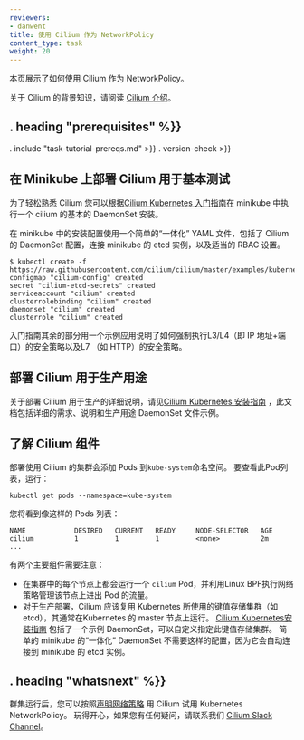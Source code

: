 ```yaml
---
reviewers:
- danwent
title: 使用 Cilium 作为 NetworkPolicy
content_type: task
weight: 20
---
```


<!-- overview -->
<!-- This page shows how to use Cilium for NetworkPolicy.

For background on Cilium, read the [Introduction to Cilium](https://cilium.readthedocs.io/en/latest/intro). -->

本页展示了如何使用 Cilium 作为 NetworkPolicy。

关于 Cilium 的背景知识，请阅读 [Cilium 介绍](https://cilium.readthedocs.io/en/latest/intro)。



## . heading "prerequisites" %}}


. include "task-tutorial-prereqs.md" >}} . version-check >}}



<!-- steps -->
<!--
## Deploying Cilium on Minikube for Basic Testing

To get familiar with Cilium easily you can follow the
[Cilium Kubernetes Getting Started Guide](https://docs.cilium.io/en/latest/gettingstarted/minikube/)
to perform a basic DaemonSet installation of Cilium in minikube.

Installation in a minikube setup uses a simple ''all-in-one'' YAML
file that includes DaemonSet configurations for Cilium, to connect
to the minikube's etcd instance as well as appropriate RBAC settings:
 -->

## 在 Minikube 上部署 Cilium 用于基本测试

为了轻松熟悉 Cilium 您可以根据[Cilium Kubernetes 入门指南](https://docs.cilium.io/en/latest/gettingstarted/minikube/)在 minikube 中执行一个 cilium 的基本的 DaemonSet 安装。

在 minikube 中的安装配置使用一个简单的“一体化” YAML 文件，包括了 Cilium 的 DaemonSet 配置，连接 minikube 的 etcd 实例，以及适当的 RBAC 设置。

```shell
$ kubectl create -f https://raw.githubusercontent.com/cilium/cilium/master/examples/kubernetes/cilium.yaml
configmap "cilium-config" created
secret "cilium-etcd-secrets" created
serviceaccount "cilium" created
clusterrolebinding "cilium" created
daemonset "cilium" created
clusterrole "cilium" created
```
<!--
The remainder of the Getting Started Guide explains how to enforce both L3/L4
(i.e., IP address + port) security policies, as well as L7 (e.g., HTTP) security
policies using an example application.
 -->
入门指南其余的部分用一个示例应用说明了如何强制执行L3/L4（即 IP 地址+端口）的安全策略以及L7 （如 HTTP）的安全策略。

<!--
## Deploying Cilium for Production Use

For detailed instructions around deploying Cilium for production, see:
[Cilium Kubernetes Installation Guide](https://cilium.readthedocs.io/en/latest/gettingstarted/#installation)
This documentation includes detailed requirements, instructions and example
production DaemonSet files.
 -->

## 部署 Cilium 用于生产用途
关于部署 Cilium 用于生产的详细说明，请见[Cilium Kubernetes 安装指南](https://cilium.readthedocs.io/en/latest/gettingstarted/#installation)
，此文档包括详细的需求、说明和生产用途 DaemonSet 文件示例。



<!-- discussion -->
<!--
##  Understanding Cilium components

Deploying a cluster with Cilium adds Pods to the `kube-system` namespace. To see
this list of Pods run:
 -->
##  了解 Cilium 组件

部署使用 Cilium 的集群会添加 Pods 到`kube-system`命名空间。 要查看此Pod列表，运行：

```shell
kubectl get pods --namespace=kube-system
```

<!-- You'll see a list of Pods similar to this: -->
您将看到像这样的 Pods 列表：

```console
NAME            DESIRED   CURRENT   READY     NODE-SELECTOR   AGE
cilium          1         1         1         <none>          2m
...
```
<!--
There are two main components to be aware of:

- One `cilium` Pod runs on each node in your cluster and enforces network policy
on the traffic to/from Pods on that node using Linux BPF.
- For production deployments, Cilium should leverage the key-value store cluster
(e.g., etcd) used by Kubernetes, which typically runs on the Kubernetes master nodes.
The [Cilium Kubernetes Installation Guide](https://cilium.readthedocs.io/en/latest/gettingstarted/#installation)
includes an example DaemonSet which can be customized to point to this key-value
store cluster. The simple ''all-in-one'' DaemonSet for minikube requires no such
configuration because it automatically connects to the minikube's etcd instance.
 -->
有两个主要组件需要注意：

- 在集群中的每个节点上都会运行一个 `cilium` Pod，并利用Linux BPF执行网络策略管理该节点上进出 Pod 的流量。
- 对于生产部署，Cilium 应该复用 Kubernetes 所使用的键值存储集群（如 etcd），其通常在Kubernetes 的 master 节点上运行。
[Cilium Kubernetes安装指南](https://cilium.readthedocs.io/en/latest/gettingstarted/#installation)
包括了一个示例 DaemonSet，可以自定义指定此键值存储集群。
简单的 minikube 的“一体化” DaemonSet 不需要这样的配置，因为它会自动连接到 minikube 的 etcd 实例。



## . heading "whatsnext" %}}

<!-- Once your cluster is running, you can follow the
[Declare Network Policy](/docs/tasks/administer-cluster/declare-network-policy/)
to try out Kubernetes NetworkPolicy with Cilium.
Have fun, and if you have questions, contact us using the
[Cilium Slack Channel](https://cilium.herokuapp.com/). -->
群集运行后，您可以按照[声明网络策略](/docs/tasks/administer-cluster/declare-network-policy/)
用 Cilium 试用 Kubernetes NetworkPolicy。
玩得开心，如果您有任何疑问，请联系我们
[Cilium Slack Channel](https://cilium.herokuapp.com/)。



